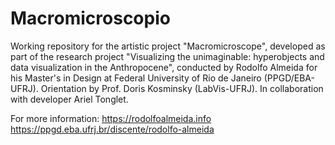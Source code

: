 # Macromicroscopio

Working repository for the artistic project "Macromicroscope", developed as part of the research project "Visualizing the unimaginable: hyperobjects and data visualization in the Anthropocene", conducted by Rodolfo Almeida for his Master's in Design at Federal University of Rio de Janeiro (PPGD/EBA-UFRJ). Orientation by Prof. Doris Kosminsky (LabVis-UFRJ). In collaboration with developer Ariel Tonglet.

For more information: 
https://rodolfoalmeida.info
https://ppgd.eba.ufrj.br/discente/rodolfo-almeida
